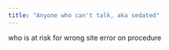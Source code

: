 ```yaml
---
title: "Anyone who can't talk, aka sedated"
---
```

who is at risk for wrong site error on procedure

